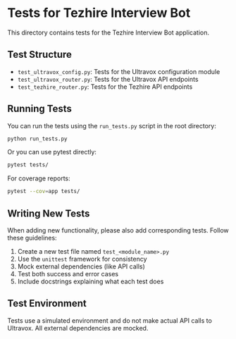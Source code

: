 # Tests for Tezhire Interview Bot

This directory contains tests for the Tezhire Interview Bot application.

## Test Structure

- `test_ultravox_config.py`: Tests for the Ultravox configuration module
- `test_ultravox_router.py`: Tests for the Ultravox API endpoints
- `test_tezhire_router.py`: Tests for the Tezhire API endpoints

## Running Tests

You can run the tests using the `run_tests.py` script in the root directory:

```bash
python run_tests.py
```

Or you can use pytest directly:

```bash
pytest tests/
```

For coverage reports:

```bash
pytest --cov=app tests/
```

## Writing New Tests

When adding new functionality, please also add corresponding tests. Follow these guidelines:

1. Create a new test file named `test_<module_name>.py`
2. Use the `unittest` framework for consistency
3. Mock external dependencies (like API calls)
4. Test both success and error cases
5. Include docstrings explaining what each test does

## Test Environment

Tests use a simulated environment and do not make actual API calls to Ultravox. All external dependencies are mocked.